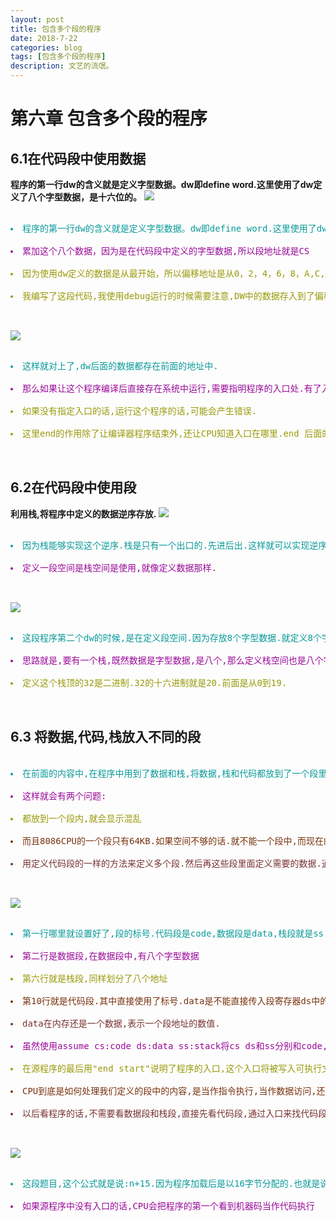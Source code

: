 ```yaml
---
layout: post
title: 包含多个段的程序
date: 2018-7-22
categories: blog
tags: [包含多个段的程序]
description: 文艺的流氓。
---
```

# 第六章 包含多个段的程序 #
## 6.1在代码段中使用数据 ##
**程序的第一行dw的含义就是定义字型数据。dw即define word.这里使用了dw定义了八个字型数据，是十六位的。**
![](https://i.imgur.com/EMbSAeF.png)
<pre>
<ur>
<li style="color: rgb(10, 153, 153);">程序的第一行dw的含义就是定义字型数据。dw即define word.这里使用了dw定义了八个字型数据，是十六位的。而db就是8位的</li>
<li style="color: rgb(153, 10, 153);">累加这个八个数据，因为是在代码段中定义的字型数据,所以段地址就是CS</li>
<li style="color: rgb(153, 153, 10);">因为使用dw定义的数据是从最开始，所以偏移地址是从0，2，4，6，8，A,C,E.处</li>
<li style="color: rgb(153, 153, 10);">我编写了这段代码,我使用debug运行的时候需要注意,DW中的数据存入到了偏移地址中10就是16,所以我们需要把ip指向到10.</li>
</ur>
</pre>
![](https://i.imgur.com/i52V4qt.png)
<pre>
<ur>
<li style="color: rgb(10, 153, 153);">这样就对上了,dw后面的数据都存在前面的地址中.</li>
<li style="color: rgb(153, 10, 153);">那么如果让这个程序编译后直接存在系统中运行,需要指明程序的入口处.有了入口CPU就会从入口读取数据</li>
<li style="color: rgb(153, 153, 10);">如果没有指定入口的话,运行这个程序的话,可能会产生错误.</li>
<li style="color: rgb(153, 153, 10);">这里end的作用除了让编译器程序结束外,还让CPU知道入口在哪里.end 后面的标号就是入口.</li>
</ur>
</pre>
## 6.2在代码段中使用段 ##
**利用栈,将程序中定义的数据逆序存放.**
![](https://i.imgur.com/U37rmLA.png)
<pre>
<ur>
<li style="color: rgb(10, 153, 153);">因为栈能够实现这个逆序.栈是只有一个出口的.先进后出.这样就可以实现逆序的存放</li>
<li style="color: rgb(153, 10, 153);">定义一段空间是栈空间是使用,就像定义数据那样.</li>
</ur>
</pre>
![](https://i.imgur.com/8C4iXej.png)
<pre>
<ur>
<li style="color: rgb(10, 153, 153);">这段程序第二个dw的时候,是在定义段空间.因为存放8个字型数据.就定义8个字型数据</li>
<li style="color: rgb(153, 10, 153);">思路就是,要有一个栈,既然数据是字型数据,是八个,那么定义栈空间也是八个字型数据的空间.然后再设置栈顶.利用两个循环,一个是存一个取.</li>
<li style="color: rgb(153, 153, 10);">定义这个栈顶的32是二进制.32的十六进制就是20.前面是从0到19.</li>
</ur>
</pre>
## 6.3 将数据,代码,栈放入不同的段 ##
<pre>
<ur>
<li style="color: rgb(10, 153, 153);">在前面的内容中,在程序中用到了数据和栈,将数据,栈和代码都放到了一个段里面.编程的时候要注意何处是段,何处是栈,何处是代码.</li>
<li style="color: rgb(153, 10, 153);">这样就会有两个问题:</li>
<li style="color: rgb(153, 153, 10);">都放到一个段内,就会显示混乱</li>
<li style="color: rgb(120,50,15)">而且8086CPU的一个段只有64KB.如果空间不够的话.就不能一个段中,而现在的CPU的话,是32位的和64位的CPU.那么就不会存在空间不够了.</li>
<li style="color: rgb(120,50,50)">用定义代码段的一样的方法来定义多个段.然后再这些段里面定义需要的数据.通过定义数据来取得栈空间.</li>
</ur>
</pre>
![](https://i.imgur.com/DTXaKbF.png)
<pre>
<ur>
<li style="color: rgb(10, 153, 153);">第一行哪里就设置好了,段的标号.代码段是code,数据段是data,栈段就是ss.</li>
<li style="color: rgb(153, 10, 153);">第二行是数据段,在数据段中,有八个字型数据</li>
<li style="color: rgb(153, 153, 10);">第六行就是栈段,同样划分了八个地址</li>
<li style="color: rgb(120,50,15)">第10行就是代码段.其中直接使用了标号.data是不能直接传入段寄存器ds中的,要通过一个通用寄存器来传送.</li>
<li style="color: rgb(120,50,50)">data在内存还是一个数据,表示一个段地址的数值.</li>
<li style="color: rgb(153, 10, 153);">虽然使用assume cs:code ds:data ss:stack将cs ds和ss分别和code,data,stack段相连,但是CPU是不知道的.主要原因是这个伪指令,assume.</li>
<li style="color: rgb(153, 153, 10);">在源程序的最后用"end start"说明了程序的入口,这个入口将被写入可执行文件的描述信息,可执行文件中的程序被加载入内存后,CPU的CS:IP被设置指向这个入口.标号start在code段中,这样CPU就将code段中的内容当作指令来执行了.</li>
<li style="color: rgb(120,50,15)">CPU到底是如何处理我们定义的段中的内容,是当作指令执行,当作数据访问,还是当作栈空间,完全是靠程序中具体的汇编指令,和汇编指令对CS:IP,SS:SP,DS等寄存器的设置来决定的.</li>
<li style="color: rgb(120,50,50)">以后看程序的话,不需要看数据段和栈段,直接先看代码段,通过入口来找代码段.</li>
</ur>
</pre>
![](https://i.imgur.com/1PbKBL2.png)
<pre>
<ur>
<li style="color: rgb(10, 153, 153);">这段题目,这个公式就是说:n+15.因为程序加载后是以16字节分配的.也就是说不足16字节,也会被分配16字节.而段总是16的倍数,</li>
<li style="color: rgb(153, 10, 153);">如果源程序中没有入口的话,CPU会把程序的第一个看到机器码当作代码执行</li>
</ur>
</pre>
